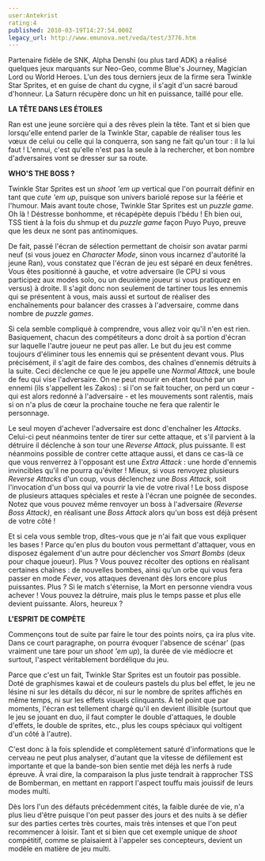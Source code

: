 ```yaml
---
user:Antekrist
rating:4
published: 2010-03-19T14:27:54.000Z
legacy_url: http://www.emunova.net/veda/test/3776.htm
---
```

Partenaire fidèle de SNK, Alpha Denshi (ou plus tard ADK) a réalisé quelques jeux marquants sur Neo-Geo, comme Blue's Journey, Magician Lord ou World Heroes. L'un des tous derniers jeux de la firme sera Twinkle Star Sprites, et en guise de chant du cygne, il s'agit d'un sacré baroud d'honneur. La Saturn récupère donc un hit en puissance, taillé pour elle.  

  

**LA TÊTE DANS LES ÉTOILES**  

Ran est une jeune sorcière qui a des rêves plein la tête. Tant et si bien que lorsqu'elle entend parler de la Twinkle Star, capable de réaliser tous les vœux de celui ou celle qui la conquerra, son sang ne fait qu'un tour : il la lui faut ! L'ennui, c'est qu'elle n'est pas la seule à la rechercher, et bon nombre d'adversaires vont se dresser sur sa route.  

  

**WHO'S THE BOSS ?**  

Twinkle Star Sprites est un _shoot 'em up_ vertical que l'on pourrait définir en tant que _cute 'em up_, puisque son univers bariolé repose sur la féérie et l'humour. Mais avant toute chose, Twinkle Star Sprites est un _puzzle game_. Oh là ! Déstresse bonhomme, et récapépète depuis l'bédu ! Eh bien oui, TSS tient à la fois du shmup et du _puzzle game_ façon Puyo Puyo, preuve que les deux ne sont pas antinomiques.  

De fait, passé l'écran de sélection permettant de choisir son avatar parmi neuf (si vous jouez en _Character Mode_, sinon vous incarnez d'autorité la jeune Ran), vous constatez que l'écran de jeu est séparé en deux fenêtres. Vous êtes positionné à gauche, et votre adversaire (le CPU si vous participez aux modes solo, ou un deuxième joueur si vous pratiquez en versus) à droite. Il s'agit donc non seulement de tartiner tous les ennemis qui se présentent à vous, mais aussi et surtout de réaliser des enchaînements pour balancer des crasses à l'adversaire, comme dans nombre de _puzzle games_.  

Si cela semble compliqué à comprendre, vous allez voir qu'il n'en est rien. Basiquement, chacun des compétiteurs a donc droit à sa portion d'écran sur laquelle l'autre joueur ne peut pas aller. Le but du jeu est comme toujours d'éliminer tous les ennemis qui se présentent devant vous. Plus précisément, il s'agit de faire des combos, des chaînes d'ennemis détruits à la suite. Ceci déclenche ce que le jeu appelle une _Normal Attack_, une boule de feu qui vise l'adversaire. On ne peut mourir en étant touché par un ennemi (ils s'appellent les Zakos) : si l'on se fait toucher, on perd un cœur - qui est alors redonné à l'adversaire - et les mouvements sont ralentis, mais si on n'a plus de cœur la prochaine touche ne fera que ralentir le personnage.  

Le seul moyen d'achever l'adversaire est donc d'enchaîner les _Attacks_. Celui-ci peut néanmoins tenter de tirer sur cette attaque, et s'il parvient à la détruire il déclenche à son tour une _Reverse Attack_, plus puissante. Il est néanmoins possible de contrer cette attaque aussi, et dans ce cas-là ce que vous renverrez à l'opposant est une _Extra Attack_ : une horde d'ennemis invincibles qu'il ne pourra qu'éviter ! Mieux, si vous renvoyez plusieurs _Reverse Attacks_ d'un coup, vous déclenchez une _Boss Attack_, soit l'invocation d'un boss qui va pourrir la vie de votre rival ! Le boss dispose de plusieurs attaques spéciales et reste à l'écran une poignée de secondes. Notez que vous pouvez même renvoyer un boss à l'adversaire _(Reverse Boss Attack)_, en réalisant une _Boss Attack_ alors qu'un boss est déjà présent de votre côté !  

Et si cela vous semble trop, dîtes-vous que je n'ai fait que vous expliquer les bases ! Parce qu'en plus du bouton vous permettant d'attaquer, vous en disposez également d'un autre pour déclencher vos _Smart Bombs_ (deux pour chaque joueur). Plus ? Vous pouvez récolter des options en réalisant certaines chaînes : de nouvelles bombes, ainsi qu'un orbe qui vous fera passer en mode _Fever_, vos attaques devenant dès lors encore plus puissantes. Plus ? Si le match s'éternise, la Mort en personne viendra vous achever ! Vous pouvez la détruire, mais plus le temps passe et plus elle devient puissante. Alors, heureux ?  

  

**L'ESPRIT DE COMPÈTE**  

Commençons tout de suite par faire le tour des points noirs, ça ira plus vite. Dans ce court paragraphe, on pourra évoquer l'absence de scénar' (pas vraiment une tare pour un _shoot 'em up_), la durée de vie médiocre et surtout, l'aspect véritablement bordélique du jeu.  

Parce que c'est un fait, Twinkle Star Sprites est un foutoir pas possible. Doté de graphismes kawai et de couleurs pastels du plus bel effet, le jeu ne lésine ni sur les détails du décor, ni sur le nombre de sprites affichés en même temps, ni sur les effets visuels clinquants. À tel point que par moments, l'écran est tellement chargé qu'il en devient illisible (surtout que le jeu se jouant en duo, il faut compter le double d'attaques, le double d'effets, le double de sprites, etc., plus les coups spéciaux qui voltigent d'un côté à l'autre).  

C'est donc à la fois splendide et complètement saturé d'informations que le cerveau ne peut plus analyser, d'autant que la vitesse de défilement est importante et que la bande-son bien sentie met déjà les nerfs à rude épreuve. À vrai dire, la comparaison la plus juste tendrait à rapprocher TSS de Bomberman, en mettant en rapport l'aspect touffu mais jouissif de leurs modes multi.  

Dès lors l'un des défauts précédemment cités, la faible durée de vie, n'a plus lieu d'être puisque l'on peut passer des jours et des nuits à se défier sur des parties certes très courtes, mais très intenses et que l'on peut recommencer à loisir. Tant et si bien que cet exemple unique de _shoot_ compétitif, comme se plaisaient à l'appeler ses concepteurs, devient un modèle en matière de jeu multi.
